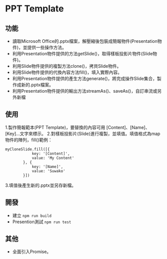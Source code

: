 # PPT Template

## 功能
- 讀取Microsoft Office的.pptx檔案，解壓縮後包裝成簡報物件(Presentation物件)，並提供一些操作方法。
- 利用Presentation物件提供的方法getSlide()，取得樣板投影片物件(Slide物件)。
- 利用Slide物件提供的複製方法clone()，拷貝Slide物件。
- 利用Slide物件提供的代換內容方法fill()，填入實際內容。
- 利用Presentation物件提供的產生方法generate()，將完成操作Slide集合，製作成新的.pptx檔案。
- 利用Presentation物件提供的輸出方法streamAs()、saveAs()，自訂串流或另外新檔

## 使用
1.製作簡報範本(PPT Template)，要替換的內容可用 [Content]、[Name]、[Key]...文字來標示。
2.對樣板投影片(Slide)進行複製，並填值。填值格式為map物件的陣列，fill()範例：

```
myCloneSlide.fill([{
            key: '[Content]',
            value: 'My Content'
        }, {
            key: '[Name]',
            value: 'Suwako'
        }])
```

3.填值後產生新的.pptx並另存新檔。

## 開發
- 建立 
``` npm run build ```
- Presention測試
``` npm run test ```

## 其他
- 全面引入Promise。